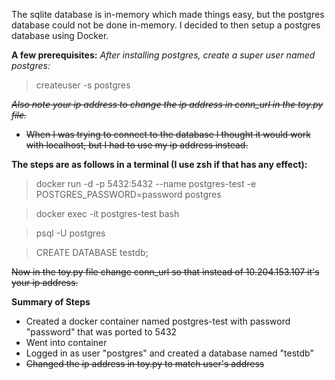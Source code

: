 The sqlite database is in-memory which made things easy, but the postgres database could not be done in-memory. I decided to then setup a postgres database using Docker.

**A few prerequisites:**
*After installing postgres, create a super user named postgres:*
> createuser -s postgres

*~~Also note your ip address to change the ip address in conn_url in the toy.py file.~~*
* ~~When I was trying to connect to the database I thought it would work with localhost, but I had to use my ip address instead.~~

**The steps are as follows in a terminal (I use zsh if that has any effect):**

> docker run -d -p 5432:5432 --name postgres-test -e POSTGRES_PASSWORD=password postgres

> docker exec -it postgres-test bash

> psql -U postgres

> CREATE DATABASE testdb;

~~Now in the toy.py file change conn_url so that instead of 10.204.153.107 it's your ip address.~~

**Summary of Steps**

* Created a docker container named postgres-test with password "password" that was ported to 5432
* Went into container
* Logged in as user "postgres" and created a database named "testdb"
* ~~Changed the ip address in toy.py to match user's address~~